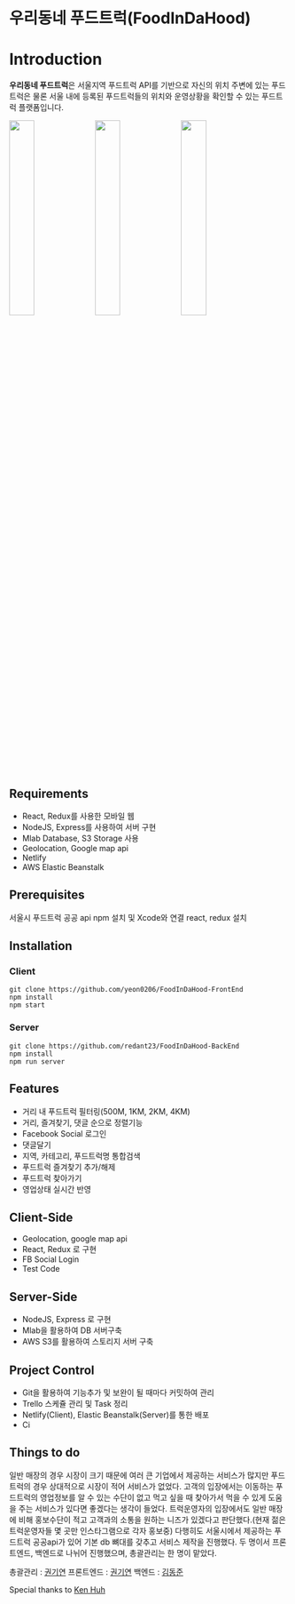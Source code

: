 # **우리동네 푸드트럭(FoodInDaHood)**

# Introduction

**우리동네 푸드트럭**은 서울지역 푸드트럭 API를 기반으로 자신의 위치 주변에 있는 푸드트럭은 물론 서울 내에 등록된 푸드트럭들의 위치와 운영상황을 확인할 수 있는 푸드트럭 플랫폼입니다.

<img src="https://s3.ap-northeast-2.amazonaws.com/foodindahood/%E1%84%89%E1%85%B3%E1%84%8F%E1%85%B3%E1%84%85%E1%85%B5%E1%86%AB%E1%84%89%E1%85%A3%E1%86%BA+2018-08-04+%E1%84%8B%E1%85%A9%E1%84%8C%E1%85%A5%E1%86%AB+1.55.05.png" width="30%" height="30%"></img>
<img src="https://s3.ap-northeast-2.amazonaws.com/foodindahood/%E1%84%89%E1%85%B3%E1%84%8F%E1%85%B3%E1%84%85%E1%85%B5%E1%86%AB%E1%84%89%E1%85%A3%E1%86%BA+2018-08-04+%E1%84%8B%E1%85%A9%E1%84%8C%E1%85%A5%E1%86%AB+1.52.16.png" width="30%" height="30%"></img>
<img src="https://s3.ap-northeast-2.amazonaws.com/foodindahood/%E1%84%89%E1%85%B3%E1%84%8F%E1%85%B3%E1%84%85%E1%85%B5%E1%86%AB%E1%84%89%E1%85%A3%E1%86%BA+2018-08-04+%E1%84%8B%E1%85%A9%E1%84%8C%E1%85%A5%E1%86%AB+1.51.36.png" width="30%" height="30%"></img>


## Requirements


- React, Redux를 사용한 모바일 웹
- NodeJS, Express를 사용하여 서버 구현
- Mlab Database, S3 Storage 사용
- Geolocation, Google map api
- Netlify
- AWS Elastic Beanstalk


## Prerequisites

서울시 푸드트럭 공공 api
npm 설치 및 Xcode와 연결
react, redux 설치

## Installation

### Client
```
git clone https://github.com/yeon0206/FoodInDaHood-FrontEnd
npm install
npm start

```

### Server
```
git clone https://github.com/redant23/FoodInDaHood-BackEnd
npm install
npm run server

```

## Features

- 거리 내 푸드트럭 필터링(500M, 1KM, 2KM, 4KM)
- 거리, 즐겨찾기, 댓글 순으로 정렬기능
- Facebook Social 로그인
- 댓글달기
- 지역, 카테고리, 푸드트럭명 통합검색
- 푸드트럭 즐겨찾기 추가/해제
- 푸드트럭 찾아가기
- 영업상태 실시간 반영


## Client-Side

- Geolocation, google map api
- React, Redux 로 구현
- FB Social Login
- Test Code

## Server-Side

- NodeJS, Express 로 구현
- Mlab을 활용하여 DB 서버구축
- AWS S3를 활용하여 스토리지 서버 구축



## Project Control

- Git을 활용하여 기능추가 및 보완이 될 때마다 커밋하여 관리
- Trello 스케쥴 관리 및 Task 정리
- Netlify(Client), Elastic Beanstalk(Server)를 통한 배포
- Ci 


## Things to do

일반 매장의 경우 시장이 크기 때문에 여러 큰 기업에서 제공하는 서비스가 많지만 푸드트럭의 경우 상대적으로 시장이 적어
서비스가 없었다. 고객의 입장에서는 이동하는 푸드트럭의 영업정보를 알 수 있는 수단이 없고 먹고 싶을 때 찾아가서 먹을 수 있게 
도움을 주는 서비스가 있다면 좋겠다는 생각이 들었다. 트럭운영자의 입장에서도 일반 매장에 비해 홍보수단이 적고 고객과의 소통을 원하는
니즈가 있겠다고 판단했다.(현재 젊은 트럭운영자들 몇 곳만 인스타그램으로 각자 홍보중)
다행히도 서울시에서 제공하는 푸드트럭 공공api가 있어 기본 db 뼈대를 갖추고 서비스 제작을 진행했다.
두 명이서 프론트엔드, 백엔드로 나뉘어 진행했으며, 총괄관리는 한 명이 맡았다.

총괄관리 : [권기연](https://github.com/yeon0206)
프론트엔드 : [권기연](https://github.com/yeon0206)
백엔드 : [김동준](https://github.com/redant23)

Special thanks to [Ken Huh](https://github.com/Ken123777)
